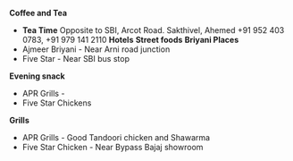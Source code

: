 **Coffee and Tea**
* **Tea Time**
	Opposite to SBI, Arcot Road. 
	Sakthivel, Ahemed +91 952 403 0783, +91 979 141 2110
**Hotels**
**Street foods**
**Briyani Places**
* Ajmeer Briyani - Near Arni road junction 
* Five Star - Near SBI bus stop 

**Evening snack**
* APR Grills - 
* Five Star Chickens 

**Grills**
* APR Grills - Good Tandoori chicken and Shawarma 
* Five Star Chicken - Near Bypass Bajaj showroom 
